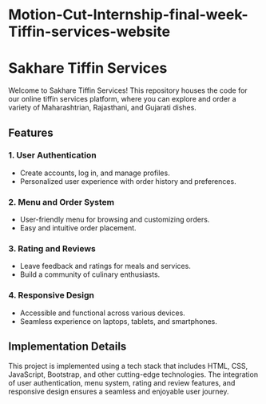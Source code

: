 # Motion-Cut-Internship-final-week-Tiffin-services-website

# Sakhare Tiffin Services

Welcome to Sakhare Tiffin Services! This repository houses the code for our online tiffin services platform, where you can explore and order a variety of Maharashtrian, Rajasthani, and Gujarati dishes.

## Features

### 1. User Authentication
- Create accounts, log in, and manage profiles.
- Personalized user experience with order history and preferences.

### 2. Menu and Order System
- User-friendly menu for browsing and customizing orders.
- Easy and intuitive order placement.

### 3. Rating and Reviews
- Leave feedback and ratings for meals and services.
- Build a community of culinary enthusiasts.

### 4. Responsive Design
- Accessible and functional across various devices.
- Seamless experience on laptops, tablets, and smartphones.

## Implementation Details

This project is implemented using a tech stack that includes HTML, CSS, JavaScript, Bootstrap, and other cutting-edge technologies. The integration of user authentication, menu system, rating and review features, and responsive design ensures a seamless and enjoyable user journey.
